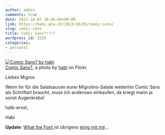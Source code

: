 ```yaml
---
author: admin
comments: true
date: 2013-10-03 16:46:49+00:00
link: https://habi.gna.ch/2013/10/03/comic-sans/
slug: comic-sans
title: Comic Sans?!?!?
wordpress_id: 3226
categories:
- personal
---
```


[![Comic Sans? by habi](http://farm4.staticflickr.com/3798/10071821166_62ec4f5912.jpg)](https://www.flickr.com/photos/habi/10071821166/)  
[Comic Sans?](https://www.flickr.com/photos/habi/10071821166/), a photo by [habi](https://www.flickr.com/photos/habi/) on Flickr.

Liebes Migros  

  

Wenn ihr für die Salatsaucen eurer Migrolino-Salate weiterhin Comic Sans als Schriftart braucht, muss ich anderswo einkaufen, da kriegt mann ja sonst Augenkrebs!  

  

halb-ernst,  

Habi




**Update**: [What the Font ](http://www.myfonts.com/WhatTheFont/)ist übrigens [einig mit mir](http://www.myfonts.com/WhatTheFont/results?ch%5B0%5D=&ch%5B1%5D=&ch%5B2%5D=e&ch%5B3%5D=n&ch%5B4%5D=&ch%5B5%5D=c&ch%5B6%5D=h&ch%5B7%5D=&ch%5B8%5D=&ch%5B9%5D=&ch%5B10%5D=&ch%5B11%5D=&ch%5B12%5D=&ch%5B13%5D=&ch%5B14%5D=&ch%5B15%5D=&ch%5B16%5D=&ch%5B17%5D=&ch%5B18%5D=&ch%5B19%5D=S&ch%5B20%5D=&ch%5B21%5D=&ch%5B22%5D=&ch%5B23%5D=&ch%5B24%5D=&ch%5B25%5D=&ch%5B26%5D=&ch%5B27%5D=&ch%5B28%5D=a&ch%5B29%5D=&ch%5B30%5D=&ch%5B31%5D=&ch%5B32%5D=&ch%5B33%5D=&ch%5B34%5D=&ch%5B35%5D=&ch%5B36%5D=l&ch%5B37%5D=&ch%5B38%5D=&ch%5B39%5D=&ch%5B40%5D=&ch%5B41%5D=s&ch%5B42%5D=&ch%5B43%5D=&wtfserver=wtf_e_41&id=00011c825249751d0009244a00005cf5&glyphcount=44&imageid=0&x=85&y=43)...
